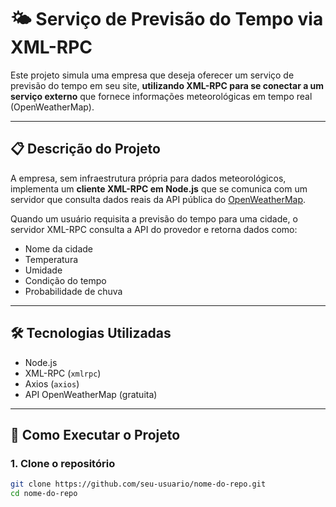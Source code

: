 # 🌤️ Serviço de Previsão do Tempo via XML-RPC

Este projeto simula uma empresa que deseja oferecer um serviço de previsão do tempo em seu site, **utilizando XML-RPC para se conectar a um serviço externo** que fornece informações meteorológicas em tempo real (OpenWeatherMap).

---

## 📋 Descrição do Projeto

A empresa, sem infraestrutura própria para dados meteorológicos, implementa um **cliente XML-RPC em Node.js** que se comunica com um servidor que consulta dados reais da API pública do [OpenWeatherMap](https://openweathermap.org/).

Quando um usuário requisita a previsão do tempo para uma cidade, o servidor XML-RPC consulta a API do provedor e retorna dados como:

- Nome da cidade
- Temperatura
- Umidade
- Condição do tempo
- Probabilidade de chuva

---

## 🛠️ Tecnologias Utilizadas

- Node.js
- XML-RPC (`xmlrpc`)
- Axios (`axios`)
- API OpenWeatherMap (gratuita)

---

## 🚀 Como Executar o Projeto

### 1. Clone o repositório

```bash
git clone https://github.com/seu-usuario/nome-do-repo.git
cd nome-do-repo
